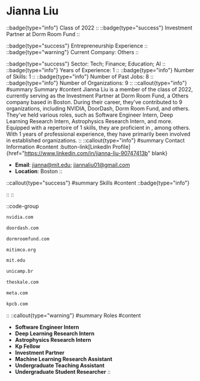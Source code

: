# Jianna Liu
::badge{type="info"}
Class of 2022
::
::badge{type="success"}
Investment Partner at Dorm Room Fund
::

::badge{type="success"}
Entrepreneurship Experience
::
::badge{type="warning"}
Current Company: Others
::

::badge{type="success"}
Sector: Tech; Finance; Education; AI
::
::badge{type="info"}
Years of Experience: 1
::
::badge{type="info"}
Number of Skills: 1
::
::badge{type="info"}
Number of Past Jobs: 8
::
::badge{type="info"}
Number of Organizations: 9
::
::callout{type="info"}
#summary
Summary
#content
Jianna Liu is a member of the class of 2022, currently serving as the Investment Partner at Dorm Room Fund, a Others company based in Boston. During their career, they've contributed to 9 organizations, including NVIDIA, DoorDash, Dorm Room Fund, and others. They've held various roles, such as Software Engineer Intern, Deep Learning Research Intern, Astrophysics Research Intern, and more. Equipped with a repertoire of 1 skills, they are proficient in , among others.  With 1 years of professional experience, they have primarily been involved in established organizations.
::
::callout{type="info"}
#summary
Contact Information
#content
:button-link[LinkedIn Profile]{href="https://www.linkedin.com/in/jianna-liu-90747413b" blank}
- **Email**: jianna@mit.edu; jiannaliu01@gmail.com
- **Location**: Boston
::

::callout{type="success"}
#summary
Skills
#content
::badge{type="info"}

::
::

::code-group
```bash [NVIDIA]
nvidia.com
```
```bash [DoorDash]
doordash.com
```
```bash [Dorm Room Fund]
dormroomfund.com
```
```bash [MITIMCo]
mitimco.org
```
```bash [Massachusetts Institute of Technology]
mit.edu
```
```bash [Unicamp]
unicamp.br
```
```bash [Skale Education]
theskale.com
```
```bash [Meta]
meta.com
```
```bash [Kleiner Perkins Caufield & Byers]
kpcb.com
```
::
::callout{type="warning"}
#summary
Roles
#content
- **Software Engineer Intern**
- **Deep Learning Research Intern**
- **Astrophysics Research Intern**
- **Kp Fellow**
- **Investment Partner**
- **Machine Learning Research Assistant**
- **Undergraduate Teaching Assistant**
- **Undergraduate Student Researcher**
::

